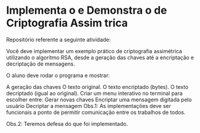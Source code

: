 # Implementa o e Demonstra o de Criptografia Assim trica
Repositório referente a seguinte atividade:

Você deve implementar um exemplo prático de criptografia assimétrica utilizando o algoritmo RSA, desde a geração das chaves até a encriptação e decriptação de mensagens.

O aluno deve rodar o programa e mostrar:

A geração das chaves
O texto original.
O texto encriptado (bytes).
O texto decriptado (igual ao original).
Criar um menu interativo no terminal para escolher entre:
Gerar novas chaves
Encriptar uma mensagem digitada pelo usuário
Decriptar a mensagem
Obs.1: As implementações deve ser funcionais a ponto de permitir comunicação entre os trabalhos de todos.

Obs.2: Teremos defesa do que foi implementado.

